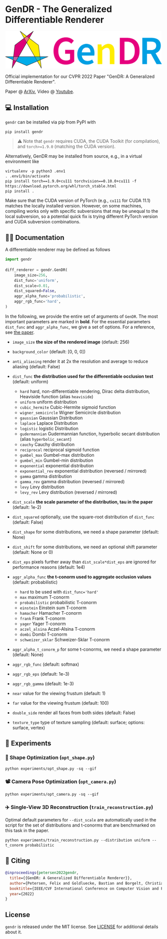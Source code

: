 # GenDR - The Generalized Differentiable Renderer

![gendr_logo](gendr_logo.png)

Official implementation for our CVPR 2022 Paper "GenDR: A Generalized Differentiable Renderer".

Paper @ [ArXiv](https://arxiv.org/abs/2204.13845),
Video @ [Youtube](https://youtu.be/p-ZCcUWzriE).

## 💻 Installation

`gendr` can be installed via pip from PyPI with
```shell
pip install gendr
```
> ⚠️ Note that `gendr` requires CUDA, the CUDA Toolkit (for compilation), and `torch>=1.9.0` (matching the CUDA version).

Alternatively, GenDR may be installed from source, e.g., in a virtual environment like
```shell
virtualenv -p python3 .env1
. .env1/bin/activate
pip install torch==1.9.0+cu111 torchvision==0.10.0+cu111 -f https://download.pytorch.org/whl/torch_stable.html
pip install .
```
Make sure that the CUDA version of PyTorch (e.g., `cu111` for CUDA 11.1) matches the locally installed version.
However, on some machines, compiling works only with specific subversions that may be unequal to the local subversion, 
so a potential quick fix is trying different PyTorch version and CUDA subversion combinations.

## 👩‍💻 Documentation

A differentiable renderer may be defined as follows

```python
import gendr

diff_renderer = gendr.GenDR(
    image_size=256,
    dist_func='uniform',
    dist_scale=0.01,
    dist_squared=False,
    aggr_alpha_func='probabilistic',
    aggr_rgb_func='hard',
)
```

In the following, we provide the entire set of arguments of `GenDR`.
The most important parameters are marked in **bold**.
For the essential parameters `dist_func` and `aggr_alpha_func`, we give a set of options. 
For a reference, see [the paper](https://arxiv.org/abs/2204.13845).

* `image_size` **the size of the rendered image** (default: 256)
* `background_color` (default: [0, 0, 0])
* `anti_aliasing` render it at 2x the resolution and average to reduce aliasing (default: False)

* `dist_func` **the distribution used for the differentiable occlusion test** (default: uniform)
  * `hard` hard, non-differentiable rendering, Dirac delta distribution, Heaviside function (alias `heaviside`)
  * `uniform` uniform distribution
  * `cubic_hermite` Cubic-Hermite sigmoid function
  * `wigner_semicircle` Wigner Semicircle distribution
  * `gaussian` Gaussian Distribution
  * `laplace` Laplace Distribution
  * `logistic` logistic Distribution
  * `gudermannian` Gudermannian function, hyperbolic secant distribution (alias `hyperbolic_secant`)
  * `cauchy` Cauchy distribution
  * `reciprocal` reciprocal sigmoid function
  * `gumbel_max` Gumbel-max distribution
  * `gumbel_min` Gumbel-min distribution
  * `exponential` exponential distribution
  * `exponential_rev` exponential distribution (reversed / mirrored)
  * `gamma` gamma distribution
  * `gamma_rev` gamma distribution (reversed / mirrored)
  * `levy` Levy distribution
  * `levy_rev` Levy distribution (reversed / mirrored)
* `dist_scale` **the scale parameter of the distribution, tau in the paper** (default: 1e-2)
* `dist_squared` optionally, use the square-root distribution of `dist_func` (default: False)
* `dist_shape` for some distributions, we need a shape parameter (default: None)
* `dist_shift` for some distributions, we need an optional shift parameter (default: None or 0)
* `dist_eps` pixels further away than `dist_scale*dist_eps` are ignored for performance reasons (default: 1e4)

* `aggr_alpha_func` **the t-conorm used to aggregate occlusion values** (default: probabilistic)
  * `hard` to be used with `dist_func='hard'`
  * `max` maximum T-conorm
  * `probabilistic` probabilistic T-conorm
  * `einstein` Einstein sum T-conorm
  * `hamacher` Hamacher T-conorm
  * `frank` Frank T-conorm
  * `yager` Yager T-conorm
  * `aczel_alsina` Aczel-Alsina T-conorm
  * `dombi` Dombi T-conorm
  * `schweizer_sklar` Schweizer-Sklar T-conorm
* `aggr_alpha_t_conorm_p` for some t-conorms, we need a shape parameter (default: None)

* `aggr_rgb_func` (default: softmax)
* `aggr_rgb_eps` (default: 1e-3)
* `aggr_rgb_gamma` (default: 1e-3)

* `near` value for the viewing frustum (default: 1)
* `far` value for the viewing frustum (default: 100)
* `double_side` render all faces from both sides (default: False)
* `texture_type` type of texture sampling (default: surface; options: surface, vertex)


## 🧪 Experiments

### 🐼 Shape Optimization (`opt_shape.py`)

```shell
python experiments/opt_shape.py -sq --gif
```

### 📽 Camera Pose Optimization (`opt_camera.py`)

```shell
python experiments/opt_camera.py -sq --gif
```

### ✈️ Single-View 3D Reconstruction (`train_reconstruction.py`)

Optimal default parameters for `--dist_scale` are automatically used in the script for the set of distributions
and t-conorms that are benchmarked on this task in the paper.

```shell
python experiments/train_reconstruction.py --distribution uniform --t_conorm probabilistic
```

## 📖 Citing

```bibtex
@inproceedings{petersen2022gendr,
  title={{GenDR: A Generalized Differentiable Renderer}},
  author={Petersen, Felix and Goldluecke, Bastian and Borgelt, Christian and Deussen, Oliver},
  booktitle={IEEE/CVF International Conference on Computer Vision and Pattern Recognition (CVPR)},
  year={2022}
}
```

## License

`gendr` is released under the MIT license. See [LICENSE](LICENSE) for additional details about it.

